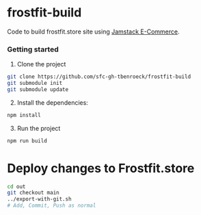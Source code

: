 # frostfit-build
Code to build frostfit.store site using [Jamstack E-Commerce](https://github.com/jamstack-cms/jamstack-ecommerce).

### Getting started

1. Clone the project

```sh
git clone https://github.com/sfc-gh-tbenroeck/frostfit-build
git submodule init
git submodule update
```

2. Install the dependencies:
```sh
npm install
```

3. Run the project

```sh
npm run build
```

# Deploy changes to Frostfit.store
```sh
cd out
git checkout main
../export-with-git.sh
# Add, Commit, Push as normal
```
